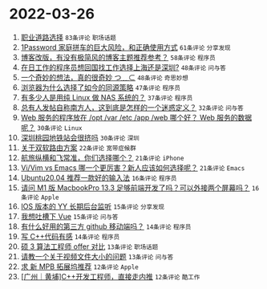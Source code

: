 # 2022-03-26

1. [职业道路选择](https://www.v2ex.com/t/842986) `83条评论` `职场话题`
1. [1Password 家庭拼车的巨大风险，和正确使用方式](https://www.v2ex.com/t/842995) `61条评论` `分享发现`
1. [博客改版，有没有极简风的博客主题推荐参考？](https://www.v2ex.com/t/843073) `58条评论` `程序员`
1. [在日工作的程序员想回国找工作选择上海还是深圳?](https://www.v2ex.com/t/843017) `48条评论` `问与答`
1. [一个奇妙的想法，真的很奇妙 つ﹏⊂](https://www.v2ex.com/t/842994) `48条评论` `奇思妙想`
1. [浏览器为什么选择了如今的同源策略](https://www.v2ex.com/t/843069) `47条评论` `程序员`
1. [有多少人是用纯 Linux 做 NAS 系统的？](https://www.v2ex.com/t/843067) `37条评论` `程序员`
1. [总有人发帖自称南方人，这到底是怎样的一个迷惑定义？](https://www.v2ex.com/t/843092) `32条评论` `问与答`
1. [Web 服务的程序放在 /opt /var /etc /app /web 哪个好？ Web 服务的数据呢？](https://www.v2ex.com/t/843079) `30条评论` `Linux`
1. [深圳桃园地铁站会很挤吗](https://www.v2ex.com/t/842997) `30条评论` `深圳`
1. [关于双软路由方案](https://www.v2ex.com/t/843081) `22条评论` `宽带症候群`
1. [航旅纵横和飞常准，你们选择哪个？](https://www.v2ex.com/t/843070) `21条评论` `iPhone`
1. [Vi/Vim vs Emacs 哪一个更厉害？新人应该如何选择呢？](https://www.v2ex.com/t/843001) `21条评论` `Emacs`
1. [Ubuntu20.04 推荐一款好的输入法](https://www.v2ex.com/t/843003) `16条评论` `程序员`
1. [请问 M1 版 MacbookPro 13.3 足够前端开发了吗？可以外接两个屏幕吗？](https://www.v2ex.com/t/842993) `16条评论` `Apple`
1. [IOS 版本的 YY 长期后台监听](https://www.v2ex.com/t/843002) `15条评论` `分享发现`
1. [我想吐槽下 Vue](https://www.v2ex.com/t/842996) `15条评论` `问与答`
1. [有什么好用的第三方 github 移动端吗？](https://www.v2ex.com/t/843074) `14条评论` `程序员`
1. [写 C++代码有感](https://www.v2ex.com/t/843038) `14条评论` `程序员`
1. [硕 3 算法工程师 offer 对比](https://www.v2ex.com/t/843045) `13条评论` `职场话题`
1. [请教一个关于视频文件大小的问题](https://www.v2ex.com/t/843025) `13条评论` `问与答`
1. [求 新 MPB 拓展坞推荐](https://www.v2ex.com/t/843071) `12条评论` `Apple`
1. [[广州｜黄埔]C++开发工程师，直接走内推](https://www.v2ex.com/t/842991) `12条评论` `酷工作`
